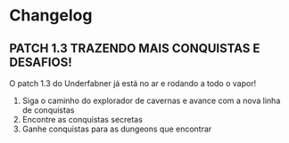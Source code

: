 # Changelog

## PATCH 1.3 TRAZENDO MAIS CONQUISTAS E DESAFIOS!
O patch 1.3 do Underfabner já está no ar e rodando a todo o vapor!

1. Siga o caminho do explorador de cavernas e avance com a nova linha de conquistas
2. Encontre as conquistas secretas
3. Ganhe conquistas para as dungeons que encontrar

